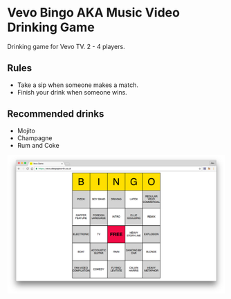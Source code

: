 # Vevo Bingo AKA Music Video Drinking Game

Drinking game for Vevo TV. 2 - 4 players.

## Rules

* Take a sip when someone makes a match.
* Finish your drink when someone wins.

## Recommended drinks

* Mojito
* Champagne
* Rum and Coke

![Screenshot](https://raw.githubusercontent.com/gitpappy/vevo-bingo/screenshot/vevo-bingo.png)
